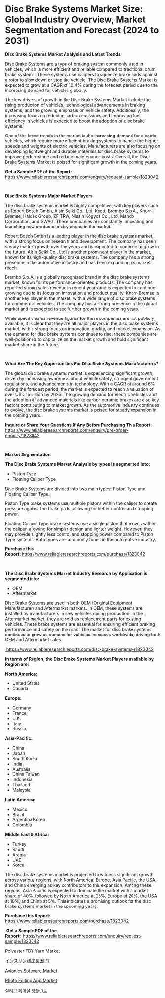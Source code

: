 <p><h1>Disc Brake Systems Market Size: Global Industry Overview, Market Segmentation and Forecast (2024 to 2031)</h1></p><p><strong>Disc Brake Systems Market Analysis and Latest Trends</strong></p>
<p><p>Disc Brake Systems are a type of braking system commonly used in vehicles, which is more efficient and reliable compared to traditional drum brake systems. These systems use calipers to squeeze brake pads against a rotor to slow down or stop the vehicle. The Disc Brake Systems Market is expected to grow at a CAGR of 10.4% during the forecast period due to the increasing demand for vehicles globally. </p><p>The key drivers of growth in the Disc Brake Systems Market include the rising production of vehicles, technological advancements in braking systems, and the growing emphasis on vehicle safety. Additionally, the increasing focus on reducing carbon emissions and improving fuel efficiency in vehicles is expected to boost the adoption of disc brake systems.</p><p>One of the latest trends in the market is the increasing demand for electric vehicles, which require more efficient braking systems to handle the higher speeds and weights of electric vehicles. Manufacturers are also focusing on developing lightweight and durable materials for disc brake systems to improve performance and reduce maintenance costs. Overall, the Disc Brake Systems Market is poised for significant growth in the coming years.</p></p>
<p><strong>Get a Sample PDF of the Report:&nbsp;</strong> <a href="https://www.reliableresearchreports.com/enquiry/request-sample/1823042">https://www.reliableresearchreports.com/enquiry/request-sample/1823042</a></p>
<p>&nbsp;</p>
<p><strong>Disc Brake Systems Major Market Players</strong></p>
<p><p>The disc brake systems market is highly competitive, with key players such as Robert Bosch Gmbh, Aisin Seiki Co., Ltd, Knott, Brembo S.p.A., Knorr-Bremse, Haldex Group, ZF TRW, Nissin Kogyoa Co., Ltd, Mando Corporation, and SWAG. These companies are constantly innovating and launching new products to stay ahead in the market.</p><p>Robert Bosch Gmbh is a leading player in the disc brake systems market, with a strong focus on research and development. The company has seen steady market growth over the years and is expected to continue to grow in the future. Aisin Seiki Co., Ltd is another prominent player in the market, known for its high-quality disc brake systems. The company has a strong presence in the automotive industry and has been expanding its market reach.</p><p>Brembo S.p.A. is a globally recognized brand in the disc brake systems market, known for its performance-oriented products. The company has reported strong sales revenue in recent years and is expected to continue growing due to its focus on innovation and product quality. Knorr-Bremse is another key player in the market, with a wide range of disc brake systems for commercial vehicles. The company has a strong presence in the global market and is expected to see further growth in the coming years.</p><p>While specific sales revenue figures for these companies are not publicly available, it is clear that they are all major players in the disc brake systems market, with a strong focus on innovation, quality, and market expansion. As the demand for disc brake systems continues to rise, these companies are well-positioned to capitalize on the market growth and hold significant market share in the future.</p></p>
<p>&nbsp;</p>
<p><strong>What Are The Key Opportunities For Disc Brake Systems Manufacturers?</strong></p>
<p><p>The global disc brake systems market is experiencing significant growth, driven by increasing awareness about vehicle safety, stringent government regulations, and advancements in technology. With a CAGR of around 6% during the forecast period, the market is expected to reach a valuation of over USD 15 billion by 2025. The growing demand for electric vehicles and the adoption of advanced materials like carbon ceramic brakes are also key factors contributing to market growth. As the automotive industry continues to evolve, the disc brake systems market is poised for steady expansion in the coming years.</p></p>
<p><strong>Inquire or Share Your Questions If Any Before Purchasing This Report:</strong> <a href="https://www.reliableresearchreports.com/enquiry/pre-order-enquiry/1823042">https://www.reliableresearchreports.com/enquiry/pre-order-enquiry/1823042</a></p>
<p>&nbsp;</p>
<p><strong>Market Segmentation</strong></p>
<p><strong>The Disc Brake Systems Market Analysis by types is segmented into:</strong></p>
<p><ul><li>Piston Type</li><li>Floating Caliper Type</li></ul></p>
<p><p>Disc Brake Systems are divided into two main types: Piston Type and Floating Caliper Type. </p><p>Piston Type brake systems use multiple pistons within the caliper to create pressure against the brake pads, allowing for better control and stopping power.</p><p>Floating Caliper Type brake systems use a single piston that moves within the caliper, allowing for simpler design and lighter weight. However, they may provide slightly less control and stopping power compared to Piston Type systems. Both types are commonly found in the automotive industry.</p></p>
<p><strong>Purchase this Report:&nbsp;</strong><a href="https://www.reliableresearchreports.com/purchase/1823042">https://www.reliableresearchreports.com/purchase/1823042</a></p>
<p>&nbsp;</p>
<p><strong>The Disc Brake Systems Market Industry Research by Application is segmented into:</strong></p>
<p><ul><li>OEM</li><li>Aftermarket</li></ul></p>
<p><p>Disc Brake Systems are used in both OEM (Original Equipment Manufacturer) and Aftermarket markets. In OEM, these systems are installed by manufacturers in new vehicles during production. In the Aftermarket market, they are sold as replacement parts for existing vehicles. These brake systems are essential for ensuring efficient braking performance and safety on the road. The market for disc brake systems continues to grow as demand for vehicles increases worldwide, driving both OEM and Aftermarket sales.</p></p>
<p><a href="https://www.reliableresearchreports.com/disc-brake-systems-r1823042">&nbsp;https://www.reliableresearchreports.com/disc-brake-systems-r1823042</a></p>
<p><strong>In terms of Region, the Disc Brake Systems Market Players available by Region are:</strong></p>
<p>
    <p> <strong> North America: </strong>
        <ul>
            <li>United States</li>
            <li>Canada</li>
        </ul>
        </p> 
    <p> <strong> Europe: </strong>
        <ul>
            <li>Germany</li>
            <li>France</li>
            <li>U.K.</li>
            <li>Italy</li>
            <li>Russia</li>
        </ul>
        </p> 
    <p> <strong> Asia-Pacific: </strong>
        <ul>
            <li>China</li>
            <li>Japan</li>
            <li>South Korea</li>
            <li>India</li>
            <li>Australia</li>
            <li>China Taiwan</li>
            <li>Indonesia</li>
            <li>Thailand</li>
            <li>Malaysia</li>
        </ul>
        </p> 
    <p> <strong> Latin America: </strong>
        <ul>
            <li>Mexico</li>
            <li>Brazil</li>
            <li>Argentina Korea</li>
            <li>Colombia</li>
        </ul>
        </p> 
    <p> <strong> Middle East & Africa: </strong>
        <ul>
            <li>Turkey</li>
            <li>Saudi</li>
            <li>Arabia</li>
            <li>UAE</li>
            <li>Korea</li>
        </ul>
    </p>
    </p>
<p><p>The disc brake systems market is projected to witness significant growth across various regions, with North America, Europe, Asia Pacific, the USA, and China emerging as key contributors to this expansion. Among these regions, Asia Pacific is expected to dominate the market with a market share of 40%, followed by North America at 25%, Europe at 20%, the USA at 10%, and China at 5%. This indicates a promising outlook for the disc brake systems market in the upcoming years.</p></p>
<p><strong>Purchase this Report: </strong><a href="https://www.reliableresearchreports.com/purchase/1823042">https://www.reliableresearchreports.com/purchase/1823042</a></p>
<p>&nbsp;<strong>Get a Sample PDF of the Report:&nbsp;&nbsp;</strong><a href="https://www.reliableresearchreports.com/enquiry/request-sample/1823042">https://www.reliableresearchreports.com/enquiry/request-sample/1823042</a></p>
<p><strong></strong></p>
<p><p><a href="https://issuu.com/reportprime-2/docs/polyester-fdy-yarn-market-size-2030.pptx">Polyester FDY Yarn Market</a></p><p><a href="https://medium.com/@gordonilbrtck0879367/%E3%82%A4%E3%83%B3%E3%82%B9%E3%83%AA%E3%83%B3%E6%A7%98%E5%A2%97%E6%AE%96%E5%9B%A0%E5%AD%90ii%E3%81%AE%E5%B8%82%E5%A0%B4%E8%A6%8F%E6%A8%A1-cagr-%E3%83%88%E3%83%AC%E3%83%B3%E3%83%89-2024-2030-699d84b9d04a">インスリン様成長因子II</a></p><p><a href="https://www.linkedin.com/pulse/avionics-software-market-size-cagr-trends-2024-2030-proposis-jaskf?trackingId=53g56TYjYyidiw6MH4wL%2BQ%3D%3D">Avionics Software Market</a></p><p><a href="https://www.linkedin.com/pulse/photo-editing-app-market-share-evolution-growth-trends-2024--aw5tf?trackingId=fj36KRWqEGIAE0Ez%2BLCQ8Q%3D%3D">Photo Editing App Market</a></p><p><a href="https://medium.com/@dudleyferry/%EC%8B%A4%EB%A6%AC%EC%BD%98-%EC%95%88%EB%A9%B4-%EC%9E%84%ED%94%8C%EB%9E%80%ED%8A%B8-%EC%8B%9C%EC%9E%A5-%EB%B6%84%EC%84%9D-%EA%B8%80%EB%A1%9C%EB%B2%8C-%EC%82%B0%EC%97%85-%EC%A0%84%EB%A7%9D-%EB%B0%8F-%EC%98%88%EC%B8%A1-2024%EB%85%84%EB%B6%80%ED%84%B0-2031%EB%85%84%EA%B9%8C%EC%A7%80-dc502511bee4">실리콘 페이셜 임플란트</a></p></p>